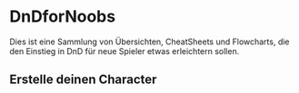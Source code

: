 # DnDforNoobs
Dies ist eine Sammlung von Übersichten, CheatSheets und Flowcharts, die den Einstieg in DnD für neue Spieler etwas erleichtern sollen.

## Erstelle deinen Character
